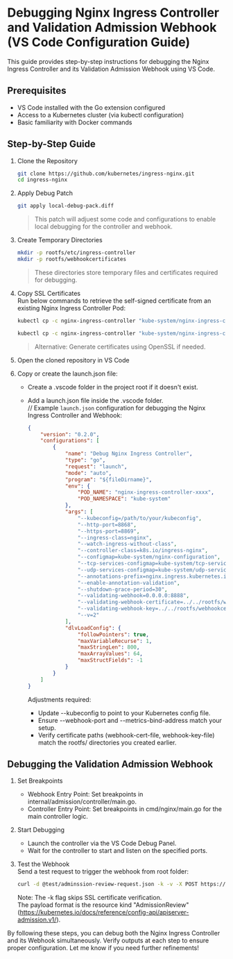# Debugging Nginx Ingress Controller and Validation Admission Webhook (VS Code Configuration Guide)
This guide provides step-by-step instructions for debugging the Nginx Ingress Controller and its Validation Admission Webhook using VS Code.  

## Prerequisites
+ VS Code installed with the Go extension configured  
+ Access to a Kubernetes cluster (via kubectl configuration)  
+ Basic familiarity with Docker commands  


## Step-by-Step Guide
1. Clone the Repository 
    ```bash
    git clone https://github.com/kubernetes/ingress-nginx.git
    cd ingress-nginx
    ```  

2. Apply Debug Patch
    ```bash
    git apply local-debug-pack.diff
    ```  

    > This patch will adjuest some code and configurations to enable local debugging for the controller and webhook.  


3. Create Temporary Directories  
    ```bash
    mkdir -p rootfs/etc/ingress-controller
    mkdir -p rootfs/webhookcertificates
    ```  

    > These directories store temporary files and certificates required for debugging.  

4. Copy SSL Certificates  
    Run below commands to retrieve the self-signed certificate from an existing Nginx Ingress Controller Pod:  
    ```bash
    kubectl cp -c nginx-ingress-controller "kube-system/nginx-ingress-controller-xxxx:$(kubectl -n kube-system exec -c nginx-ingress-controller nginx-ingress-controller-xxxx -- readlink -f /usr/local/certificates/cert)" ./rootfs/webhookcertificates/cert  2>&1 > /dev/null

    kubectl cp -c nginx-ingress-controller "kube-system/nginx-ingress-controller-xxxx:$(kubectl -n kube-system exec -c nginx-ingress-controller nginx-ingress-controller-xxxx -- readlink -f /usr/local/certificates/key)" ./rootfs/webhookcertificates/key  2>&1 > /dev/null
    ```  

    > Alternative: Generate certificates using OpenSSL if needed.

5. Open the cloned repository in VS Code  

6. Copy or create the launch.json file:  
    + Create a .vscode folder in the project root if it doesn't exist.  
    + Add a launch.json file inside the .vscode folder.  
        // Example `launch.json` configuration for debugging the Nginx Ingress Controller and Webhook:  
        ```json
        {
            "version": "0.2.0",
            "configurations": [
                {
                    "name": "Debug Nginx Ingress Controller",
                    "type": "go",
                    "request": "launch",
                    "mode": "auto",
                    "program": "${fileDirname}",
                    "env": {
                        "POD_NAME": "nginx-ingress-controller-xxxx",
                        "POD_NAMESPACE": "kube-system"
                    },
                    "args": [
                        "--kubeconfig=/path/to/your/kubeconfig",
                        "--http-port=8868",
                        "--https-port=8869",
                        "--ingress-class=nginx",
                        "--watch-ingress-without-class",
                        "--controller-class=k8s.io/ingress-nginx",
                        "--configmap=kube-system/nginx-configuration",
                        "--tcp-services-configmap=kube-system/tcp-services",
                        "--udp-services-configmap=kube-system/udp-services",
                        "--annotations-prefix=nginx.ingress.kubernetes.io",
                        "--enable-annotation-validation",
                        "--shutdown-grace-period=30",
                        "--validating-webhook=0.0.0.0:8888",
                        "--validating-webhook-certificate=../../rootfs/webhookcertificates/cert",
                        "--validating-webhook-key=../../rootfs/webhookcertificates/key",
                        "--v=2"
                    ],
                    "dlvLoadConfig": {
                        "followPointers": true,
                        "maxVariableRecurse": 1,
                        "maxStringLen": 800,
                        "maxArrayValues": 64,
                        "maxStructFields": -1
                    }
                }
            ]
        }
        ```  

        > 
        Adjustments required:
        + Update --kubeconfig to point to your Kubernetes config file.  
        + Ensure --webhook-port and --metrics-bind-address match your setup.  
        + Verify certificate paths (webhook-cert-file, webhook-key-file) match the rootfs/ directories you created earlier.  

## Debugging the Validation Admission Webhook
1. Set Breakpoints  
    + Webhook Entry Point: Set breakpoints in internal/admission/controller/main.go.  
    + Controller Entry Point: Set breakpoints in cmd/nginx/main.go for the main controller logic.  

2. Start Debugging  
    + Launch the controller via the VS Code Debug Panel.  
    + Wait for the controller to start and listen on the specified ports.  

3. Test the Webhook  
    Send a test request to trigger the webhook from root folder:  
    ```bash
    curl -d @test/adminssion-review-request.json -k -v -X POST https://localhost:8888/networking/v1/ingresses
    ```  

    > 
    Note: The -k flag skips SSL certificate verification.  
    The payload format is the resource kind "AdmissionReview" (https://kubernetes.io/docs/reference/config-api/apiserver-admission.v1/).  


By following these steps, you can debug both the Nginx Ingress Controller and its Webhook simultaneously. Verify outputs at each step to ensure proper configuration.
Let me know if you need further refinements!